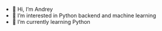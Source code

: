 - 👋 Hi, I’m Andrey
- 👀 I’m interested in Python backend and machine learning
- 🌱 I’m currently learning Python

<!---
rakhovetski/rakhovetski is a ✨ special ✨ repository because its `README.md` (this file) appears on your GitHub profile.
You can click the Preview link to take a look at your changes.
--->
